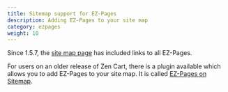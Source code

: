```yaml
---
title: Sitemap support for EZ-Pages 
description: Adding EZ-Pages to your site map 
category: ezpages
weight: 10
---
```


Since 1.5.7, the [site map page](/user/storefront_pages/site_map/) has included links to all EZ-Pages.

For users on an older release of Zen Cart, there is a plugin available which allows you to add EZ-Pages to your site map.  It is called [EZ-Pages on Sitemap](https://www.zen-cart.com/downloads.php?do=file&id=123). 
